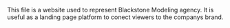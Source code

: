 This file is a website used to represent Blackstone Modeling agency. It is useful as a landing page platform to conect viewers to the companys brand.
